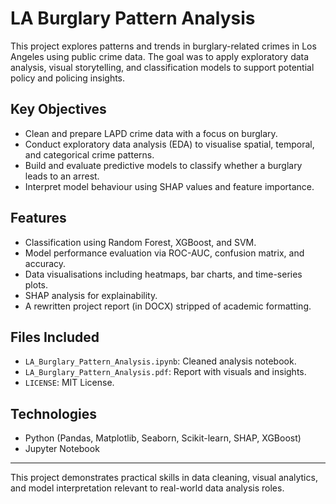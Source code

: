 # LA Burglary Pattern Analysis

This project explores patterns and trends in burglary-related crimes in Los Angeles using public crime data. The goal was to apply exploratory data analysis, visual storytelling, and classification models to support potential policy and policing insights.

## Key Objectives

- Clean and prepare LAPD crime data with a focus on burglary.
- Conduct exploratory data analysis (EDA) to visualise spatial, temporal, and categorical crime patterns.
- Build and evaluate predictive models to classify whether a burglary leads to an arrest.
- Interpret model behaviour using SHAP values and feature importance.

## Features

- Classification using Random Forest, XGBoost, and SVM.
- Model performance evaluation via ROC-AUC, confusion matrix, and accuracy.
- Data visualisations including heatmaps, bar charts, and time-series plots.
- SHAP analysis for explainability.
- A rewritten project report (in DOCX) stripped of academic formatting.

## Files Included

- `LA_Burglary_Pattern_Analysis.ipynb`: Cleaned analysis notebook.
- `LA_Burglary_Pattern_Analysis.pdf`: Report with visuals and insights.
- `LICENSE`: MIT License.

## Technologies

- Python (Pandas, Matplotlib, Seaborn, Scikit-learn, SHAP, XGBoost)
- Jupyter Notebook

---

This project demonstrates practical skills in data cleaning, visual analytics, and model interpretation relevant to real-world data analysis roles.
